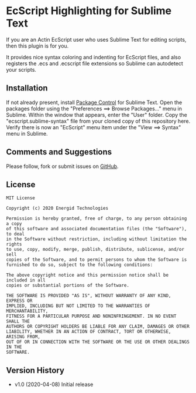 EcScript Highlighting for Sublime Text
======================================

If you are an Actin EcScript user who uses Sublime Text for editing scripts, 
then this plugin is for you.

It provides nice syntax coloring and indenting for EcScript files, and also
registers the .ecs and .ecscript file extensions so Sublime can autodetect
your scripts.

Installation
------------

If not already present, install [Package Control](https://packagecontrol.io/installation)
for Sublime Text. Open the packages folder using the "Preferences ==> Browse Packages..."
menu in Sublime. Within the window that appears, enter the "User" folder. Copy the
"ecscript.sublime-syntax" file from your cloned copy of this repository here.
Verify there is now an "EcScript" menu item under the "View ==> Syntax" menu in Sublime.

Comments and Suggestions
------------------------

Please follow, fork or submit issues on [GitHub][1].

License
-------

    MIT License

    Copyright (c) 2020 Energid Technologies

    Permission is hereby granted, free of charge, to any person obtaining a copy
    of this software and associated documentation files (the "Software"), to deal
    in the Software without restriction, including without limitation the rights
    to use, copy, modify, merge, publish, distribute, sublicense, and/or sell
    copies of the Software, and to permit persons to whom the Software is
    furnished to do so, subject to the following conditions:

    The above copyright notice and this permission notice shall be included in all
    copies or substantial portions of the Software.

    THE SOFTWARE IS PROVIDED "AS IS", WITHOUT WARRANTY OF ANY KIND, EXPRESS OR
    IMPLIED, INCLUDING BUT NOT LIMITED TO THE WARRANTIES OF MERCHANTABILITY,
    FITNESS FOR A PARTICULAR PURPOSE AND NONINFRINGEMENT. IN NO EVENT SHALL THE
    AUTHORS OR COPYRIGHT HOLDERS BE LIABLE FOR ANY CLAIM, DAMAGES OR OTHER
    LIABILITY, WHETHER IN AN ACTION OF CONTRACT, TORT OR OTHERWISE, ARISING FROM,
    OUT OF OR IN CONNECTION WITH THE SOFTWARE OR THE USE OR OTHER DEALINGS IN THE
    SOFTWARE.

Version History
---------------

* v1.0 (2020-04-08) Initial release

[1]: https://github.com/Energid/subl-ecscript
